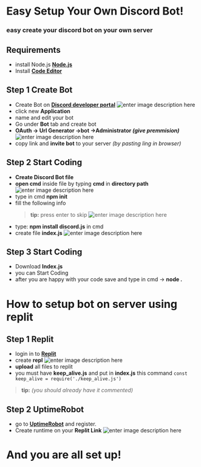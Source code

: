 # Easy Setup Your Own Discord Bot!

### easy create your discord bot on your own server 

## Requirements
- install Node.js [**Node.js**](https://nodejs.org/en/)
- Install   [**Code Editor**](https://code.visualstudio.com/)

## Step 1 Create Bot

- Create Bot on  [**Discord developer portal**](https://discord.com/developers/applications)
![enter image description here](https://cdn.discordapp.com/attachments/890540929742688296/954818424851296256/unknown.png)
- click new **Application**
- name and edit your bot
- Go under **Bot** tab and create bot
- **OAuth -> Url Generator ->bot ->Administrator *(give premmision)***
![enter image description here](https://cdn.discordapp.com/attachments/890540929742688296/955101259931717632/unknown.png)
- copy link and **invite bot** to your server *(by pasting ling in browser)*
## Step 2 Start Coding
- **Create Discord Bot file**
- **open cmd** inside file by typing **cmd** in **directory path**
![enter image description here](https://cdn.discordapp.com/attachments/890540929742688296/955102118312804392/unknown.png)
- type in cmd **npm init**
- fill the following info
	>**tip:** press enter to skip
	![enter image description here](https://cdn.discordapp.com/attachments/890540929742688296/955104915884212274/unknown.png)
- type: **npm install discord.js** in cmd
- create file **index.js**
![enter image description here](https://cdn.discordapp.com/attachments/890540929742688296/955109143562317844/unknown.png)

## Step 3 Start Coding
- Download **Index.js**
- you can Start Coding
- after you are happy with your code save and type in cmd ->  **node   .**
# How to setup bot on server using replit
## Step 1 Replit
- login in to [**Replit**](https://replit.com/)
- create **repl**
![enter image description here](https://cdn.discordapp.com/attachments/890540929742688296/955125775923834890/unknown.png)
- **upload** all files to replit
- you must have **keep_alive.js** and put in **index.js** this command
`const keep_alive = require('./keep_alive.js')`
>**tip:**  *(you should already have it commented)*
## Step 2 UptimeRobot
- go to [**UptimeRobot**](https://uptimerobot.com/) and register.
- Create runtime on your **Replit Link**
![enter image description here](https://cdn.discordapp.com/attachments/890540929742688296/955159770489303090/unknown.png)
# And you are all set up!
